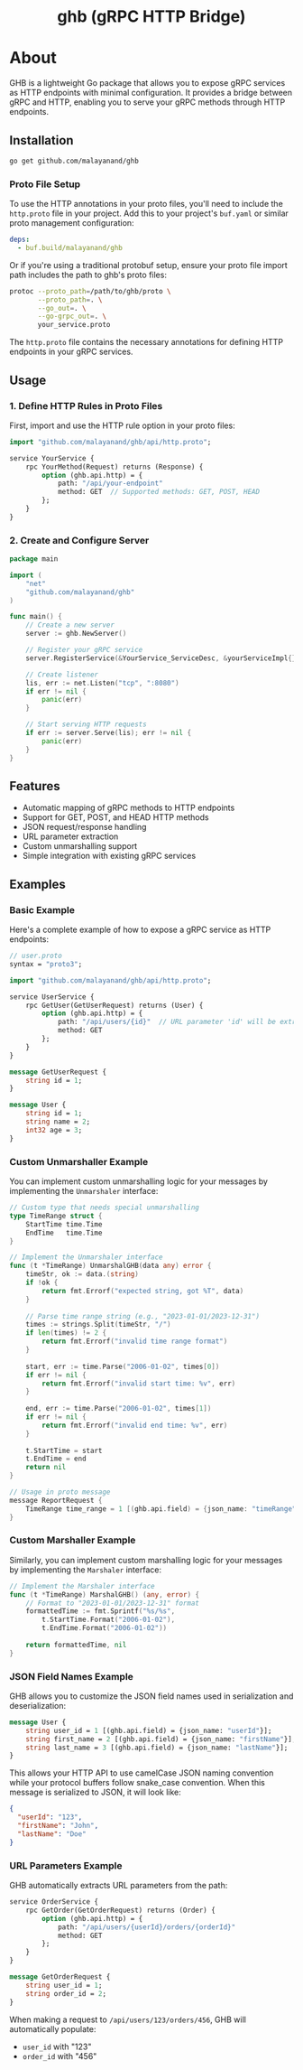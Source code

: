 <div align="center">
<h1>ghb (gRPC HTTP Bridge)</h1>
</div>

# About

GHB is a lightweight Go package that allows you to expose gRPC services as HTTP endpoints with minimal configuration. It provides a bridge between gRPC and HTTP, enabling you to serve your gRPC methods through HTTP endpoints.

## Installation

```bash
go get github.com/malayanand/ghb
```
### Proto File Setup

To use the HTTP annotations in your proto files, you'll need to include the `http.proto` file in your project. Add this to your project's `buf.yaml` or similar proto management configuration:

```yaml
deps:
  - buf.build/malayanand/ghb
```

Or if you're using a traditional protobuf setup, ensure your proto file import path includes the path to ghb's proto files:

```bash
protoc --proto_path=/path/to/ghb/proto \
       --proto_path=. \
       --go_out=. \
       --go-grpc_out=. \
       your_service.proto
```

The `http.proto` file contains the necessary annotations for defining HTTP endpoints in your gRPC services.

## Usage

### 1. Define HTTP Rules in Proto Files

First, import and use the HTTP rule option in your proto files:

```protobuf
import "github.com/malayanand/ghb/api/http.proto";

service YourService {
    rpc YourMethod(Request) returns (Response) {
        option (ghb.api.http) = {
            path: "/api/your-endpoint"
            method: GET  // Supported methods: GET, POST, HEAD
        };
    }
}
```

### 2. Create and Configure Server

```go
package main

import (
    "net"
    "github.com/malayanand/ghb"
)

func main() {
    // Create a new server
    server := ghb.NewServer()

    // Register your gRPC service
    server.RegisterService(&YourService_ServiceDesc, &yourServiceImpl{})

    // Create listener
    lis, err := net.Listen("tcp", ":8080")
    if err != nil {
        panic(err)
    }

    // Start serving HTTP requests
    if err := server.Serve(lis); err != nil {
        panic(err)
    }
}
```

## Features

- Automatic mapping of gRPC methods to HTTP endpoints
- Support for GET, POST, and HEAD HTTP methods
- JSON request/response handling
- URL parameter extraction
- Custom unmarshalling support
- Simple integration with existing gRPC services

## Examples

### Basic Example

Here's a complete example of how to expose a gRPC service as HTTP endpoints:

```protobuf
// user.proto
syntax = "proto3";

import "github.com/malayanand/ghb/api/http.proto";

service UserService {
    rpc GetUser(GetUserRequest) returns (User) {
        option (ghb.api.http) = {
            path: "/api/users/{id}"  // URL parameter 'id' will be extracted
            method: GET
        };
    }
}

message GetUserRequest {
    string id = 1;
}

message User {
    string id = 1;
    string name = 2;
    int32 age = 3;
}
```

### Custom Unmarshaller Example

You can implement custom unmarshalling logic for your messages by implementing the `Unmarshaler` interface:

```go
// Custom type that needs special unmarshalling
type TimeRange struct {
    StartTime time.Time
    EndTime   time.Time
}

// Implement the Unmarshaler interface
func (t *TimeRange) UnmarshalGHB(data any) error {
    timeStr, ok := data.(string)
    if !ok {
        return fmt.Errorf("expected string, got %T", data)
    }
    
    // Parse time range string (e.g., "2023-01-01/2023-12-31")
    times := strings.Split(timeStr, "/")
    if len(times) != 2 {
        return fmt.Errorf("invalid time range format")
    }
    
    start, err := time.Parse("2006-01-02", times[0])
    if err != nil {
        return fmt.Errorf("invalid start time: %v", err)
    }
    
    end, err := time.Parse("2006-01-02", times[1])
    if err != nil {
        return fmt.Errorf("invalid end time: %v", err)
    }
    
    t.StartTime = start
    t.EndTime = end
    return nil
}

// Usage in proto message
message ReportRequest {
    TimeRange time_range = 1 [(ghb.api.field) = {json_name: "timeRange"}];
}
```

### Custom Marshaller Example

Similarly, you can implement custom marshalling logic for your messages by implementing the `Marshaler` interface:

```go
// Implement the Marshaler interface
func (t *TimeRange) MarshalGHB() (any, error) {
    // Format to "2023-01-01/2023-12-31" format
    formattedTime := fmt.Sprintf("%s/%s", 
        t.StartTime.Format("2006-01-02"),
        t.EndTime.Format("2006-01-02"))
    
    return formattedTime, nil
}
```

### JSON Field Names Example

GHB allows you to customize the JSON field names used in serialization and deserialization:

```protobuf
message User {
    string user_id = 1 [(ghb.api.field) = {json_name: "userId"}];
    string first_name = 2 [(ghb.api.field) = {json_name: "firstName"}];
    string last_name = 3 [(ghb.api.field) = {json_name: "lastName"}];
}
```

This allows your HTTP API to use camelCase JSON naming convention while your protocol buffers follow snake_case convention. When this message is serialized to JSON, it will look like:

```json
{
  "userId": "123",
  "firstName": "John",
  "lastName": "Doe"
}
```

### URL Parameters Example

GHB automatically extracts URL parameters from the path:

```protobuf
service OrderService {
    rpc GetOrder(GetOrderRequest) returns (Order) {
        option (ghb.api.http) = {
            path: "/api/users/{userId}/orders/{orderId}"
            method: GET
        };
    }
}

message GetOrderRequest {
    string user_id = 1;
    string order_id = 2;
}
```

When making a request to `/api/users/123/orders/456`, GHB will automatically populate:
- `user_id` with "123"
- `order_id` with "456"

